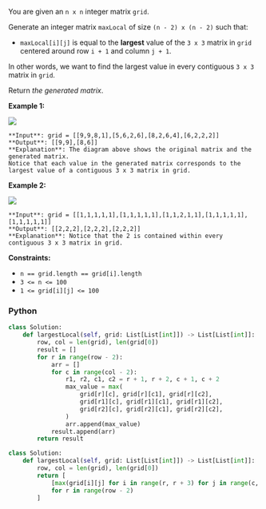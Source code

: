 You are given an  `n x n`  integer matrix  `grid`.

Generate an integer matrix  `maxLocal`  of size  `(n - 2) x (n - 2)`  such that:

-   `maxLocal[i][j]`  is equal to the  **largest**  value of the  `3 x 3`  matrix in  `grid`  centered around row  `i + 1`  and column  `j + 1`.

In other words, we want to find the largest value in every contiguous  `3 x 3`  matrix in  `grid`.

Return  _the generated matrix_.

**Example 1:**

![](https://assets.leetcode.com/uploads/2022/06/21/ex1.png)
```
**Input**: grid = [[9,9,8,1],[5,6,2,6],[8,2,6,4],[6,2,2,2]]
**Output**: [[9,9],[8,6]]
**Explanation**: The diagram above shows the original matrix and the generated matrix.
Notice that each value in the generated matrix corresponds to the largest value of a contiguous 3 x 3 matrix in grid.
```
**Example 2:**

![](https://assets.leetcode.com/uploads/2022/07/02/ex2new2.png)
```
**Input**: grid = [[1,1,1,1,1],[1,1,1,1,1],[1,1,2,1,1],[1,1,1,1,1],[1,1,1,1,1]]
**Output**: [[2,2,2],[2,2,2],[2,2,2]]
**Explanation**: Notice that the 2 is contained within every contiguous 3 x 3 matrix in grid.
```

**Constraints:**

-   `n == grid.length == grid[i].length`
-   `3 <= n <= 100`
-   `1 <= grid[i][j] <= 100`


### Python
```python
class Solution:
    def largestLocal(self, grid: List[List[int]]) -> List[List[int]]:
        row, col = len(grid), len(grid[0])
        result = []
        for r in range(row - 2):
            arr = []
            for c in range(col - 2):
                r1, r2, c1, c2 = r + 1, r + 2, c + 1, c + 2
                max_value = max(
                    grid[r][c], grid[r][c1], grid[r][c2],
                    grid[r1][c], grid[r1][c1], grid[r1][c2],
                    grid[r2][c], grid[r2][c1], grid[r2][c2],
                )
                arr.append(max_value)
            result.append(arr)
        return result
```

```python
class Solution:
    def largestLocal(self, grid: List[List[int]]) -> List[List[int]]:
        row, col = len(grid), len(grid[0])
        return [
            [max(grid[i][j] for i in range(r, r + 3) for j in range(c, c + 3)) for c in range(col - 2)]
            for r in range(row - 2)
        ]
```